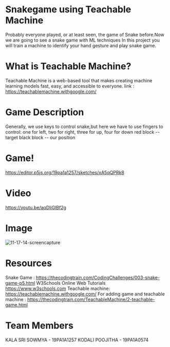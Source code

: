 # Snakegame using Teachable Machine
Probably  everyone played, or at least seen, the game of Snake before.Now we are going to see a snake game with ML techniques
In this project you will train a machine to identify your hand gesture and play snake game.
# What is Teachable Machine?
Teachable Machine is a web-based tool that makes creating machine learning models fast, easy, and accessible to everyone.
link : https://teachablemachine.withgoogle.com/
# Game Description
  Generally, we use keys to control snake,but here we have to  use fingers to control:
  one for left, 
  two for right,
  three for up, 
  four for down
  red block -- target 
  black block -- our position
#  Game!  
  https://editor.p5js.org/19pa1a1257/sketches/xA5qQPRk8
  
# Video
 https://youtu.be/aqDIiGlBf2g
# Image

![11-17-14-screencapture](https://user-images.githubusercontent.com/72956653/116354474-1a5d4880-a816-11eb-9a0a-7ccbb3c4c0af.png)
# Resources
   Snake Game : https://thecodingtrain.com/CodingChallenges/003-snake-game-p5.html
   W3Schools Online Web Tutorials https://www.w3schools.com
   Teachable machine: https://teachablemachine.withgoogle.com/
   For adding game and teachable machine : https://thecodingtrain.com/TeachableMachine/2-teachable-game.html
# Team Members
KALA SRI SOWMYA - 19PA1A1257
KODALI POOJITHA - 19PA1A0574
